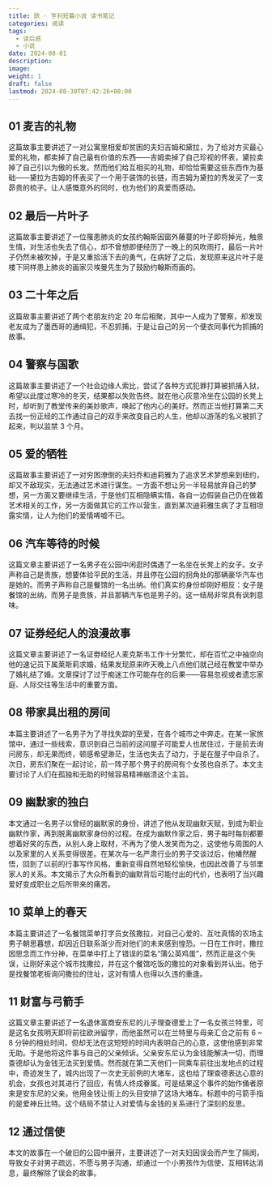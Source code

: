 ```yaml
---
title: 欧 · 亨利短篇小说 读书笔记
categories: 阅读
tags:
  - 读后感
  - 小说
date: 2024-08-01
description: 
image: 
weight: 1
draft: false
lastmod: 2024-08-30T07:42:26+08:00
---
```

## 01 麦吉的礼物

这篇故事主要讲述了一对公寓里相爱却贫困的夫妇吉姆和黛拉，为了给对方买最心爱的礼物，都卖掉了自己最有价值的东西——吉姆卖掉了自己珍视的怀表，黛拉卖掉了自己引以为傲的长发。然而他们给互相买的礼物，却恰恰需要这些东西作为基础——黛拉为吉姆的怀表买了一个用于装饰的长链，而吉姆为黛拉的秀发买了一支昴贵的梳子。让人感慨意外的同时，也为他们的真爱而感动。

## 02 最后一片叶子

这篇故事主要讲述了一位罹患肺炎的女孩约翰斯因窗外藤蔓的叶子即将掉光，触景生情，对生活也失去了信心，却不曾想即便经历了一晚上的风吹雨打，最后一片叶子仍然未被吹掉，于是又重拾活下去的勇气，在病好了之后，发现原来这片叶子是楼下同样患上肺炎的画家贝埃曼先生为了鼓励约翰斯而画的。

## 03 二十年之后

这篇故事主要讲述了两个老朋友约定 20 年后相聚，其中一人成为了警察，却发现老友成为了墨西哥的通缉犯，不忍抓捕，于是让自己的另一个便衣同事代为抓捕的故事。

## 04 警察与国歌

这篇故事主要讲述了一个社会边缘人索比，尝试了各种方式犯罪打算被抓捕入狱，希望以此度过寒冷的冬天，结果都以失败告终。就在他心灰意冷坐在公园的长凳上时，却听到了教堂传来的美妙歌声，唤起了他内心的美好。然而正当他打算第二天去找一份正经的工作通过自己的双手来改变自己的人生，他却以游荡的名义被抓了起来，判以监禁 3 个月。

## 05 爱的牺牲

这篇故事主要讲述了一对穷困潦倒的夫妇乔和迪莉雅为了追求艺术梦想来到纽约，却又不敌现实，无法通过艺术进行谋生。一方面不想让另一半轻易放弃自己的梦想，另一方面又要继续生活，于是他们互相隐瞒实情，各自一边假装自己仍在做着艺术相关的工作，另一方面做其它的工作以营生，直到某次迪莉雅生病了才互相坦露实情，让人为他们的爱情唏嘘不已。

## 06 汽车等待的时候

这篇文章主要讲述了一名男子在公园中闲逛时偶遇了一名坐在长凳上的女子。女子声称自己是贵族，想要体验平民的生活，并且停在公园的拐角处的那辆豪华汽车也是她的。而男子声称自己是餐馆的一名出纳。他们真实的身份却刚好相反：女子是餐馆的出纳，而男子是贵族，并且那辆汽车也是男子的。这一结局非常具有讽刺意味。

## 07 证券经纪人的浪漫故事

这篇文章主要讲述了一名证劵经纪人麦克斯韦工作十分繁忙，却在百忙之中抽空向他的速记员下属莱斯莉求婚，结果发现原来昨天晚上八点他们就己经在教堂中举办了婚礼结了婚。文章探讨了过于痴迷工作可能存在的后果——容易忽视或者遗忘家庭、人际交往等生活中的重要方面。

## 08 带家具出租的房间

本篇主要讲述了一名男子为了寻找失踪的至爱，在各个城市之中奔走。在某一家旅馆中，通过一些线索，意识到自己当前的这间屋子可能爱人也居住过，于是前去询问房东，却无果而终，顿感希望渺茫，生活也失去了动力，于是在屋子中自杀了。次日，房东们聚在一起讨论，前一阵子那个男子的房间有个女孩也自杀了。本文主要讨论了人们在孤独和无助的时候容易精神崩溃这个主旨。

## 09 幽默家的独白

本文通过一名男子以曾经的幽默家的身份，讲述了他从发现幽默天赋，到成为职业幽默作家，再到脱离幽默家身份的过程。在成为幽默作家之后，男子每时每刻都要想着好笑的东西，从别人身上取材，不再为了使人发笑而为之，这使他与周围的人以及家里的人关系变得很差。在某次与一名严肃行业的男子交谈过后，他幡然醒悟，回到了以前的行事写作风格，重新变得自然地轻松愉快，也因此改善了与邻里家人的关系。本文揭示了大众所看到的幽默背后可能付出的代价，也表明了当兴趣爱好变成职业之后所带来的痛苦。

## 10 菜单上的春天

本篇主要讲述了一名餐馆菜单打字员女孩撒拉，对自己心爱的、互吐真情的农场主男子朝思暮想，却因近日联系渐少而对他们的未来感到惶恐。一日在工作时，撒拉因思念而工作分神，在菜单中打上了错误的菜名“蒲公英鸡蛋”，然而正是这个失误，让刚好来这个城市找撒拉，并在这个餐馆吃饭的撒拉的对象看到并认出。他于是找餐馆老板询问撒拉的住址，这对有情人也得以久违的重逢。

## 11 财富与弓箭手

这篇文章主要讲述了一名退休富商安东尼的儿子理查德爱上了一名女孩兰特里，可是这名女孩明天即将前往欧洲留学，而他虽然可以在兰特里与母亲汇合之前有 6 ~ 8 分钟的相处时间，但却无法在这短短的时间内表明自己的心意，这使他感到非常无助。于是他将这件事与自己的父亲倾诉。父亲安东尼认为金钱能解决一切，而理查德却认为金钱无法买到爱情。然而就在第二天他们一同乘车前往出发地点的过程中，奇迹发生了，城内出现了一次史无前例的大堵车，这也给了理查德表达心意的机会，女孩也对其进行了回应，有情人终成眷属。可是结果这个事件的始作俑者原来是安东尼的父亲。他用金钱让街上的头目安排了这场大堵车。标题中的弓箭手指的是爱神丘比特。这个结局不禁让人对爱情与金钱的关系进行了深刻的反思。

## 12 通过信使

本文的故事在一个破旧的公园中展开，主要讲述了一对夫妇因误会而产生了隔阂，导致女子对男子疏远，不愿与男子沟通，却通过一个小男孩作为信使，互相转达消息，最终解除了误会的故事。
